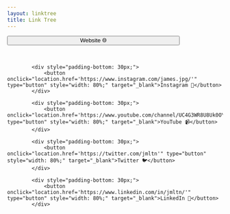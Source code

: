 ```yaml
---
layout: linktree
title: Link Tree
---
```


<canvas id="background-canvas"></canvas>

<div class="entry-header">
<div class="col-xs-12">
            <div style="padding-bottom: 30px;">
                <button onclick="location.href='https://jamesmilton.me'" type="button" class="shake" style="width: 80%" target="_blank">Website 🌐</button>
            </div>

            <div style="padding-bottom: 30px;">
                <button onclick="location.href='https://www.instagram.com/james.jpg/'" type="button" style="width: 80%;" target="_blank">Instagram 📸</button>
            </div>

            <div style="padding-bottom: 30px;">
                <button onclick="location.href='https://www.youtube.com/channel/UC4G3WR8U8Uk0OY62jD1Ut_w'" type="button" style="width: 80%;" target="_blank">YouTube 📹</button>
            </div>

            <div style="padding-bottom: 30px;">
                <button onclick="location.href='https://twitter.com/jmltn'" type="button" style="width: 80%;" target="_blank">Twitter 🐦</button>
            </div>

            <div style="padding-bottom: 30px;">
                <button onclick="location.href='https://www.linkedin.com/in/jmltn/'" type="button" style="width: 80%;" target="_blank">LinkedIn 💼</button>
            </div>
</div>
</div>
